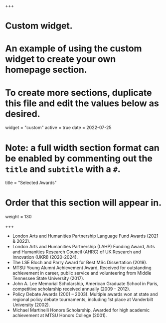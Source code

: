 +++
# Custom widget.
# An example of using the custom widget to create your own homepage section.
# To create more sections, duplicate this file and edit the values below as desired.
widget = "custom"
active = true
date = 2022-07-25

# Note: a full width section format can be enabled by commenting out the `title` and `subtitle` with a `#`.
title = "Selected Awards"


# Order that this section will appear in.
weight = 130

+++
- London Arts and Humanities Partnership Language Fund Awards (2021 & 2022).
- London Arts and Humanities Partnership (LAHP) Funding Award, Arts and Humanities Research Council (AHRC) of UK Research and Innovation (UKRI) (2020-2024).
- The LSE Bloch and Parry Award for Best MSc Dissertation (2019).
- MTSU Young Alumni Achievement Award, Received for outstanding achievement in career, public service and volunteering from Middle Tennessee State University (2017). 
- John A. Lee Memorial Scholarship, American Graduate School in Paris, competitive scholarship received annually (2009 – 2012).
- Policy Debate Awards (2001 – 2003). Multiple awards won at state and regional policy debate tournaments, including 1st place at Vanderbilt University (2002).
- Michael Martinelli Honors Scholarship, Awarded for high academic achievement at MTSU Honors College (2001).

